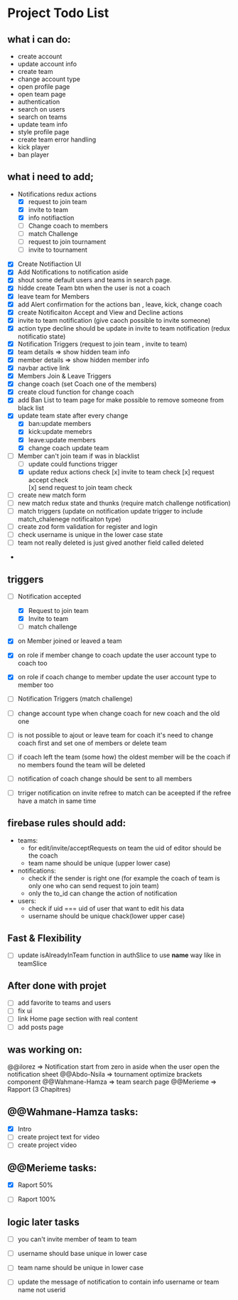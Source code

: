 # Project Todo List

## what i can do:

- create account
- update account info
- create team
- change account type
- open profile page
- open team page
- authentication
- search on users
- search on teams 
- update team info
- style profile page
- create team error handling
- kick player
- ban player


## what i need to add;

- Notifications redux actions
    - [x] request to join team
    - [x] invite to team
    - [x] info notifiaction
    - [ ] Change coach to members
    - [ ] match Challenge
    - [ ] request to join tournament
    - [ ] invite to tournament
    
- [x] Create Notifiaction UI
- [x] Add Notifications to notification aside
- [x] shout some default users and teams in search page.
- [x] hidde create Team btn when the user is not a coach
- [x] leave team for Members
- [x] add Alert confirmation for the actions  ban , leave, kick, change coach
- [x] create Notificaiton Accept and View and Decline actions
- [x] invite to team notification (give caoch possible to invite someone)
- [x] action type decline should be update in invite to team notification (redux notificatio state)
- [x] Notification Triggers (request to join team , invite to team)
- [x] team details => show hidden team info 
- [x] member details => show hidden member info
- [x] navbar active link
- [x] Members Join & Leave Triggers
- [x] change coach (set Coach one of the members)
- [x] create cloud function for change coach
- [x] add Ban List to team page for make possible to remove someone from black list 
- [x] update team state after every change
    - [x] ban:update members
    - [x] kick:update memebrs
    - [x] leave:update members
    - [x] change coach update team 
- [ ] Member can't join team if was in blacklist
    - [ ] update could functions trigger
    - [x] update redux actions check 
        [x] invite to team check 
        [x] request accept check  
        [x] send request to join team check

- [ ] create new match form
- [ ] new match redux state and thunks (require match challenge notification)
- [ ] match triggers (update on notification update trigger to include match_chalenege notificaiton type)
- [ ] create zod form validation for register and login
- [ ] check username is unique in the lower case state
- [ ] team not really deleted is just gived another field called deleted
- 

## triggers
- [ ] Notification accepted
    - [x] Request to join team
    - [x] Invite to team
    - [ ] match challenge
- [x] on Member joined or leaved a team
- [x] on role if member change to coach update the user account type to coach too
- [x] on role if coach change to member update the user account type to member too
- [ ] Notification Triggers (match challenge)
- [ ] change account type when  change coach for new coach and the old one
- [ ] is not possible to ajout or leave team for coach it's need to change coach first and set one of members or delete team
- [ ] if coach left the team (some how) the oldest member will be the coach if no members found the team will be deleted
- [ ] notification of coach change should be sent to all members
- [ ] trriger notification on invite refree to match can be aceepted if the refree have a match in same time


## firebase rules should add:
- teams:
    - for edit/invite/acceptRequests on team the uid of editor should be the coach
    - team name should be unique (upper lower case)
- notifications:
    - check if the sender is right one (for example the coach of team is only one who can send request to join team)
    - only the to_id can change the action of notification
- users:
    - check if uid === uid of user that want to edit his data
    - username should be unique chack(lower upper case)


    
## Fast & Flexibility
- [ ] update isAlreadyInTeam function in authSlice to use __name__ way like in teamSlice

## After done with projet
- [ ] add favorite to teams and users
- [ ] fix ui
- [ ] link Home page section with real content
- [ ] add posts page

## was working on:

@@ilorez => Notification start from zero in aside when the user open the notification sheet
@@Abdo-Nsila => tournament optimize brackets component
@@Wahmane-Hamza => team search  page
@@Merieme => Rapport (3 Chapitres)

## @@Wahmane-Hamza tasks:
- [x] Intro
- [ ] create project text for video
- [ ] create project video

## @@Merieme tasks:
- [x] Raport 50%
- [ ] Raport 100%



## logic later tasks
- [ ] you can't invite member of team to team
- [ ] username should base unique in lower case
- [ ] team name should be unique in lower case
- [ ] update the message of notification to contain info username or team name not userid
 
